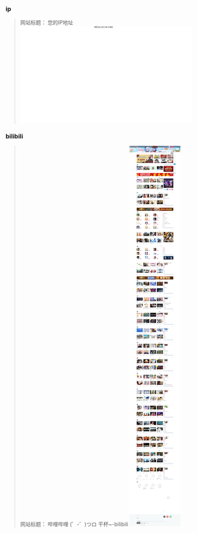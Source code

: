 ### ip
> 网站标题： 您的IP地址
![ip](./ip.png)

### bilibili
> 网站标题： 哔哩哔哩 (゜-゜)つロ 干杯~-bilibili
![bilibili](./bilibili.jpg)

